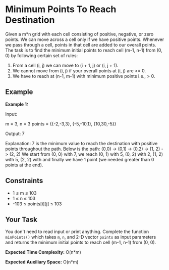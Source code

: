# Minimum Points To Reach Destination

Given a m*n grid with each cell consisting of positive, negative, or zero points. We can move across a cell only if we have positive points. Whenever we pass through a cell, points in that cell are added to our overall points. The task is to find the minimum initial points to reach cell (m-1, n-1) from (0, 0) by following certain set of rules:

1. From a cell (i, j) we can move to (i + 1, j) or (i, j + 1).
2. We cannot move from (i, j) if your overall points at (i, j) are <= 0.
3. We have to reach at (n-1, m-1) with minimum positive points i.e., > 0.

## Example

**Example 1:**

Input: 

m = 3, n = 3
points = {{-2,-3,3},
          {-5,-10,1},
          {10,30,-5}}

Output: 
7

Explanation: 7 is the minimum value to reach the destination with positive points throughout the path. Below is the path: (0,0) -> (0,1) -> (0,2) -> (1, 2) -> (2, 2) We start from (0, 0) with 7, we reach (0, 1) with 5, (0, 2) with 2, (1, 2) with 5, (2, 2) with and finally we have 1 point (we needed greater than 0 points at the end).


## Constraints

- 1 ≤ m ≤ 103
- 1 ≤ n ≤ 103
- -103 ≤ points[i][j] ≤ 103

## Your Task

You don't need to read input or print anything. Complete the function `minPoints()` which takes `m`, `n`, and 2-D vector `points` as input parameters and returns the minimum initial points to reach cell (m-1, n-1) from (0, 0).

**Expected Time Complexity:** O(n*m)

**Expected Auxiliary Space:** O(n*m)
